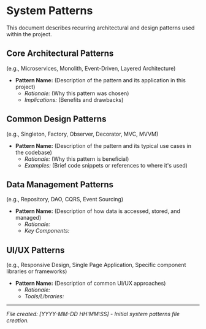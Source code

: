 # System Patterns

This document describes recurring architectural and design patterns used within the project.

## Core Architectural Patterns
(e.g., Microservices, Monolith, Event-Driven, Layered Architecture)
- **Pattern Name:** (Description of the pattern and its application in this project)
  - *Rationale:* (Why this pattern was chosen)
  - *Implications:* (Benefits and drawbacks)

## Common Design Patterns
(e.g., Singleton, Factory, Observer, Decorator, MVC, MVVM)
- **Pattern Name:** (Description of the pattern and its typical use cases in the codebase)
  - *Rationale:* (Why this pattern is beneficial)
  - *Examples:* (Brief code snippets or references to where it's used)

## Data Management Patterns
(e.g., Repository, DAO, CQRS, Event Sourcing)
- **Pattern Name:** (Description of how data is accessed, stored, and managed)
  - *Rationale:*
  - *Key Components:*

## UI/UX Patterns
(e.g., Responsive Design, Single Page Application, Specific component libraries or frameworks)
- **Pattern Name:** (Description of common UI/UX approaches)
  - *Rationale:*
  - *Tools/Libraries:*

---
*File created: [YYYY-MM-DD HH:MM:SS] - Initial system patterns file creation.*